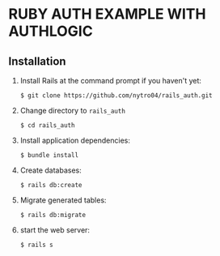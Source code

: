 # RUBY AUTH EXAMPLE WITH AUTHLOGIC

## Installation

1.  Install Rails at the command prompt if you haven't yet:

        $ git clone https://github.com/nytro04/rails_auth.git

2.  Change directory to `rails_auth`

        $ cd rails_auth

3.  Install application dependencies:

        $ bundle install

4.  Create databases:

        $ rails db:create

5.  Migrate generated tables:

        $ rails db:migrate

6.  start the web server:

        $ rails s
